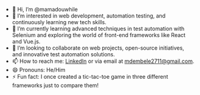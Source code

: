 - 👋 Hi, I’m @mamadouwhile
- 👀 I’m interested in web development, automation testing, and continuously learning new tech skills.
- 🌱 I’m currently learning advanced techniques in test automation with Selenium and exploring the world of front-end frameworks like React and Vue.js.
- 💞️ I’m looking to collaborate on web projects, open-source initiatives, and innovative test automation solutions.
- 📫 How to reach me: [LinkedIn](https://www.linkedin.com/in/mahamadou-dembele-56a699253) or via email at mdembele2711@gmail.com.
- 😄 Pronouns: He/Him
- ⚡ Fun fact: I once created a tic-tac-toe game in three different frameworks just to compare them!


